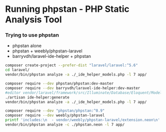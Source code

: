 # Running phpstan - PHP Static Analysis Tool

### Trying to use phpstan

- phpstan alone
- phpstan + weebly/phpstan-laravel
- barryvdh/laravel-ide-helper + phpstan


```bash
composer create-project --prefer-dist "laravel/laravel:^5.6"
cd laravel/
vendor/bin/phpstan analyze -a ./_ide_helper_models.php -l 7 app/

composer require --dev phpstan/phpstan:dev-master
composer require --dev barryvdh/laravel-ide-helper:dev-master
#editor vendor/laravel/framework/src/Illuminate/Database/Eloquent/Model.php # Add class comment
./artisan ide-helper:generate
vendor/bin/phpstan analyze -a ./_ide_helper_models.php -l 7 app/

composer require --dev "phpstan/phpstan:^0.9"
composer require --dev weebly/phpstan-laravel
printf 'includes:\n  - vendor/weebly/phpstan-laravel/extension.neon\n' > phpstan.neon
vendor/bin/phpstan analyze -c ./phpstan.neon -l 7 app/
```
